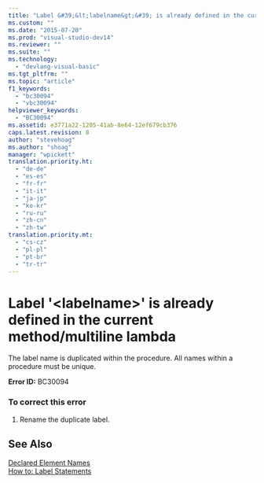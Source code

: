 ```yaml
---
title: "Label &#39;&lt;labelname&gt;&#39; is already defined in the current method-multiline lambda | Microsoft Docs"
ms.custom: ""
ms.date: "2015-07-20"
ms.prod: "visual-studio-dev14"
ms.reviewer: ""
ms.suite: ""
ms.technology: 
  - "devlang-visual-basic"
ms.tgt_pltfrm: ""
ms.topic: "article"
f1_keywords: 
  - "bc30094"
  - "vbc30094"
helpviewer_keywords: 
  - "BC30094"
ms.assetid: e3771a22-1205-41ab-8e64-12ef679cb376
caps.latest.revision: 8
author: "stevehoag"
ms.author: "shoag"
manager: "wpickett"
translation.priority.ht: 
  - "de-de"
  - "es-es"
  - "fr-fr"
  - "it-it"
  - "ja-jp"
  - "ko-kr"
  - "ru-ru"
  - "zh-cn"
  - "zh-tw"
translation.priority.mt: 
  - "cs-cz"
  - "pl-pl"
  - "pt-br"
  - "tr-tr"
---
```

# Label &#39;&lt;labelname&gt;&#39; is already defined in the current method/multiline lambda
The label name is duplicated within the procedure. All names within a procedure must be unique.  
  
 **Error ID:** BC30094  
  
### To correct this error  
  
1.  Rename the duplicate label.  
  
## See Also  
 [Declared Element Names](/dotnet/visual-basic/programming-guide/language-features/declared-elements/declared-element-names)   
 [How to: Label Statements](../Topic/How%20to:%20Label%20Statements%20\(Visual%20Basic\).md)